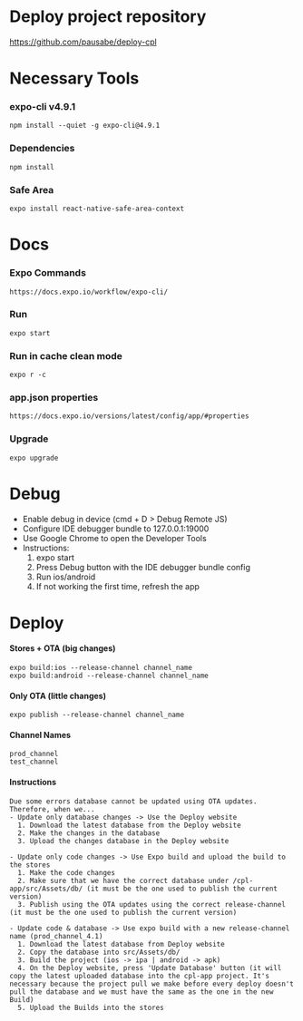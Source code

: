 # Deploy project repository
https://github.com/pausabe/deploy-cpl

# Necessary Tools
### expo-cli v4.9.1

    npm install --quiet -g expo-cli@4.9.1

### Dependencies

    npm install

### Safe Area

    expo install react-native-safe-area-context

# Docs
### Expo Commands

    https://docs.expo.io/workflow/expo-cli/

### Run

    expo start

### Run in cache clean mode

    expo r -c

### app.json properties

    https://docs.expo.io/versions/latest/config/app/#properties

### Upgrade

    expo upgrade

# Debug

- Enable debug in device (cmd + D > Debug Remote JS)
- Configure IDE debugger bundle to 127.0.0.1:19000
- Use Google Chrome to open the Developer Tools
- Instructions:
  1. expo start
  2. Press Debug button with the IDE debugger bundle config
  3. Run ios/android
  4. If not working the first time, refresh the app

# Deploy
#### Stores + OTA (big changes)

    expo build:ios --release-channel channel_name
    expo build:android --release-channel channel_name

#### Only OTA (little changes)

    expo publish --release-channel channel_name

#### Channel Names

    prod_channel
    test_channel

#### Instructions

    Due some errors database cannot be updated using OTA updates.
    Therefore, when we...
    - Update only database changes -> Use the Deploy website
      1. Download the latest database from the Deploy website
      2. Make the changes in the database
      3. Upload the changes database in the Deploy website

    - Update only code changes -> Use Expo build and upload the build to the stores
      1. Make the code changes
      2. Make sure that we have the correct database under /cpl-app/src/Assets/db/ (it must be the one used to publish the current version)
      3. Publish using the OTA updates using the correct release-channel (it must be the one used to publish the current version)

    - Update code & database -> Use expo build with a new release-channel name (prod_channel_4.1)
      1. Download the latest database from Deploy website
      2. Copy the database into src/Assets/db/
      3. Build the project (ios -> ipa | android -> apk)
      4. On the Deploy website, press 'Update Database' button (it will copy the latest uploaded database into the cpl-app project. It's necessary because the project pull we make before every deploy doesn't pull the database and we must have the same as the one in the new Build)
      5. Upload the Builds into the stores
